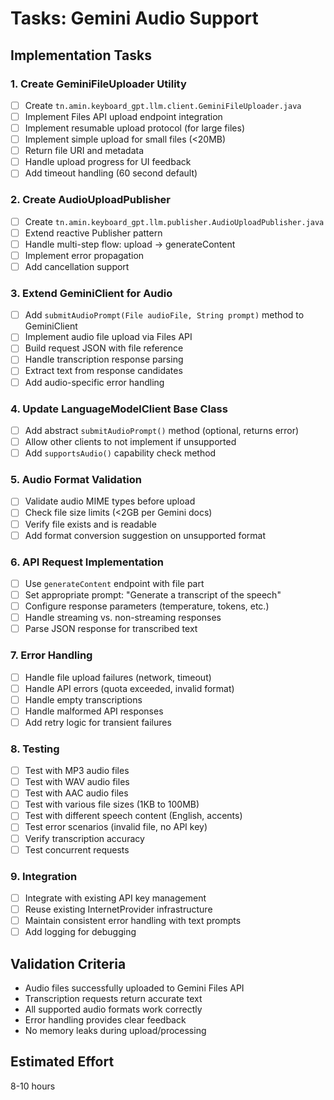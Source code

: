 # Tasks: Gemini Audio Support

## Implementation Tasks

### 1. Create GeminiFileUploader Utility
- [ ] Create `tn.amin.keyboard_gpt.llm.client.GeminiFileUploader.java`
- [ ] Implement Files API upload endpoint integration
- [ ] Implement resumable upload protocol (for large files)
- [ ] Implement simple upload for small files (<20MB)
- [ ] Return file URI and metadata
- [ ] Handle upload progress for UI feedback
- [ ] Add timeout handling (60 second default)

### 2. Create AudioUploadPublisher
- [ ] Create `tn.amin.keyboard_gpt.llm.publisher.AudioUploadPublisher.java`
- [ ] Extend reactive Publisher pattern
- [ ] Handle multi-step flow: upload → generateContent
- [ ] Implement error propagation
- [ ] Add cancellation support

### 3. Extend GeminiClient for Audio
- [ ] Add `submitAudioPrompt(File audioFile, String prompt)` method to GeminiClient
- [ ] Implement audio file upload via Files API
- [ ] Build request JSON with file reference
- [ ] Handle transcription response parsing
- [ ] Extract text from response candidates
- [ ] Add audio-specific error handling

### 4. Update LanguageModelClient Base Class
- [ ] Add abstract `submitAudioPrompt()` method (optional, returns error)
- [ ] Allow other clients to not implement if unsupported
- [ ] Add `supportsAudio()` capability check method

### 5. Audio Format Validation
- [ ] Validate audio MIME types before upload
- [ ] Check file size limits (<2GB per Gemini docs)
- [ ] Verify file exists and is readable
- [ ] Add format conversion suggestion on unsupported format

### 6. API Request Implementation
- [ ] Use `generateContent` endpoint with file part
- [ ] Set appropriate prompt: "Generate a transcript of the speech"
- [ ] Configure response parameters (temperature, tokens, etc.)
- [ ] Handle streaming vs. non-streaming responses
- [ ] Parse JSON response for transcribed text

### 7. Error Handling
- [ ] Handle file upload failures (network, timeout)
- [ ] Handle API errors (quota exceeded, invalid format)
- [ ] Handle empty transcriptions
- [ ] Handle malformed API responses
- [ ] Add retry logic for transient failures

### 8. Testing
- [ ] Test with MP3 audio files
- [ ] Test with WAV audio files
- [ ] Test with AAC audio files
- [ ] Test with various file sizes (1KB to 100MB)
- [ ] Test with different speech content (English, accents)
- [ ] Test error scenarios (invalid file, no API key)
- [ ] Verify transcription accuracy
- [ ] Test concurrent requests

### 9. Integration
- [ ] Integrate with existing API key management
- [ ] Reuse existing InternetProvider infrastructure
- [ ] Maintain consistent error handling with text prompts
- [ ] Add logging for debugging

## Validation Criteria
- Audio files successfully uploaded to Gemini Files API
- Transcription requests return accurate text
- All supported audio formats work correctly
- Error handling provides clear feedback
- No memory leaks during upload/processing

## Estimated Effort
8-10 hours

